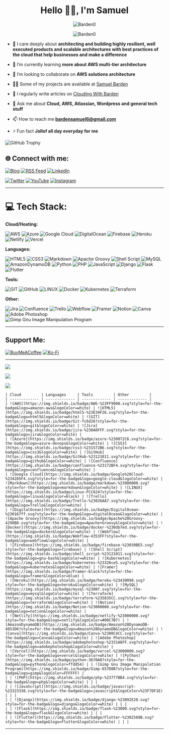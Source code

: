 <h1 align="center">Hello 👋🏿, I'm Samuel</h1>

<p align="center"> <img src="https://readme-typing-svg.herokuapp.com?font=Fira+Code&pause=1000&center=true&width=435&lines=AWS+Solutions+Architect;Atlassian+Developer;Wordpress+Developer" alt="Barden0" /> </p>

<p align="center"> <img src="https://komarev.com/ghpvc/?username=barden0&label=Profile%20views&color=0e75b6&style=flat" alt="Barden0" /> </p>


- 🔭 I care deeply about **architecting and building highly resilient, well executed products and scalable architectures with best practices of the cloud that help businesses and make a difference**

- 🌱 I’m currently learning **more about AWS multi-tier architecture**

- 👯 I’m looking to collaborate on **AWS solutions architecture**

- 👨‍💻 Some of my projects are available at [Samuel Barden](https://samuelbarden.com/works)

- 📝 I regularly write articles on [Clouding With Barden](https://blog.samuelbarden.com)

- 💬 Ask me about **Cloud, AWS, Atlassian, Wordpress and general tech stuff**

- 📫 How to reach me **bardensamuel6@gmail.com**

- ⚡ Fun fact **Jollof all day everyday for me**


<p align="left"> <img src="https://github-profile-trophy.vercel.app/?username=Barden0&theme=radical&no-frame=false&no-bg=false&margin-w=4&row=4&column=4" alt="GitHub Trophy" /> </p>


## 🌐 Connect with me:
[![Blog](https://img.shields.io/badge/My-Blog-%230077B5.svg?logo=globe&logoColor=white)](https://blog.samuelbarden.com/)
[![RSS Feed](https://img.shields.io/badge/RSS-Feed-%230077B5.svg?logo=globe&logoColor=white)](https://blog.samuelbarden.com/feed)
[![LinkedIn](https://img.shields.io/badge/LinkedIn-%230077B5.svg?logo=linkedin&logoColor=white)](https://linkedin.com/in/samuel-barden) <br>

[![Twitter](https://img.shields.io/badge/Twitter-%231DA1F2.svg?logo=Twitter&logoColor=white)](https://twitter.com/sbarden_) 
[![YouTube](https://img.shields.io/badge/YouTube-%23FF0000.svg?logo=YouTube&logoColor=white)](https://youtube.com/@cloudingwithbarden)
[![Instagram](https://img.shields.io/badge/Instagram-%23E4405F.svg?logo=Instagram&logoColor=white)](https://instagram.com/sbarden_)


----------------------------------------

# 💻 Tech Stack:
**Cloud/Hosting:** <br>
<p>
  
![AWS](https://img.shields.io/badge/AWS-%23FF9900.svg?style=for-the-badge&logo=amazon-aws&logoColor=white) 
![Azure](https://img.shields.io/badge/azure-%230072C6.svg?style=for-the-badge&logo=azure-devops&logoColor=white) 
![Google Cloud](https://img.shields.io/badge/Google%20Cloud-%234285F4.svg?style=for-the-badge&logo=google-cloud&logoColor=white) 
![DigitalOcean](https://img.shields.io/badge/DigitalOcean-%230167ff.svg?style=for-the-badge&logo=digitalOcean&logoColor=white)
![Firebase](https://img.shields.io/badge/firebase-%23039BE5.svg?style=for-the-badge&logo=firebase) 
![Heroku](https://img.shields.io/badge/heroku-%23430098.svg?style=for-the-badge&logo=heroku&logoColor=white) 
![Netlify](https://img.shields.io/badge/netlify-%23000000.svg?style=for-the-badge&logo=netlify&logoColor=#00C7B7) 
![Vercel](https://img.shields.io/badge/vercel-%23000000.svg?style=for-the-badge&logo=vercel&logoColor=white)

</p>

**Languages:** <br>
<p>
  
![HTML5](https://img.shields.io/badge/html5-%23E34F26.svg?style=for-the-badge&logo=html5&logoColor=white) 
![CSS3](https://img.shields.io/badge/css3-%231572B6.svg?style=for-the-badge&logo=css3&logoColor=white) 
![Markdown](https://img.shields.io/badge/markdown-%23000000.svg?style=for-the-badge&logo=markdown&logoColor=white) 
![Apache Groovy](https://img.shields.io/badge/Apache%20Groovy-4298B8.svg?style=for-the-badge&logo=Apache+Groovy&logoColor=white) 
![Shell Script](https://img.shields.io/badge/shell_script-%23121011.svg?style=for-the-badge&logo=gnu-bash&logoColor=white) 
![MySQL](https://img.shields.io/badge/mysql-%2300f.svg?style=for-the-badge&logo=mysql&logoColor=white) 
![AmazonDynamoDB](https://img.shields.io/badge/Amazon%20DynamoDB-4053D6?style=for-the-badge&logo=Amazon%20DynamoDB&logoColor=white) 
![Python](https://img.shields.io/badge/python-3670A0?style=for-the-badge&logo=python&logoColor=ffdd54) 
![PHP](https://img.shields.io/badge/php-%23777BB4.svg?style=for-the-badge&logo=php&logoColor=white) 
![JavaScript](https://img.shields.io/badge/javascript-%23323330.svg?style=for-the-badge&logo=javascript&logoColor=%23F7DF1E) 
![Django](https://img.shields.io/badge/django-%23092E20.svg?style=for-the-badge&logo=django&logoColor=white) 
![Flask](https://img.shields.io/badge/flask-%23000.svg?style=for-the-badge&logo=flask&logoColor=white) 
![Flutter](https://img.shields.io/badge/Flutter-%2302569B.svg?style=for-the-badge&logo=Flutter&logoColor=white) 
  
</p>

**Tools:** <br>
<p>
  
![GIT](https://img.shields.io/badge/Git-fc6d26?style=for-the-badge&logo=git&logoColor=white) 
![GitHub](https://img.shields.io/badge/GitHub-%23121011.svg?style=for-the-badge&logo=github&logoColor=white) 
![LINUX](https://img.shields.io/badge/Linux-FCC624?style=for-the-badge&logo=linux&logoColor=black) 
![Docker](https://img.shields.io/badge/docker-%230db7ed.svg?style=for-the-badge&logo=docker&logoColor=white) 
![Kubernetes](https://img.shields.io/badge/kubernetes-%23326ce5.svg?style=for-the-badge&logo=kubernetes&logoColor=white) 
![Terraform](https://img.shields.io/badge/terraform-%235835CC.svg?style=for-the-badge&logo=terraform&logoColor=white) 

</p>

**Other:** <br>
<p>
  
![Jira](https://img.shields.io/badge/jira-%230A0FFF.svg?style=for-the-badge&logo=jira&logoColor=white) 
![Confluence](https://img.shields.io/badge/confluence-%23172BF4.svg?style=for-the-badge&logo=confluence&logoColor=white) 
![Trello](https://img.shields.io/badge/Trello-%23026AA7.svg?style=for-the-badge&logo=Trello&logoColor=white) 
![Webflow](https://img.shields.io/badge/Webflow-4353FF?style=for-the-badge&logo=webflow&logoColor=white) 
![Framer](https://img.shields.io/badge/Framer-black?style=for-the-badge&logo=framer&logoColor=blue) 
![Notion](https://img.shields.io/badge/Notion-%23000000.svg?style=for-the-badge&logo=notion&logoColor=white) 
![Canva](https://img.shields.io/badge/Canva-%2300C4CC.svg?style=for-the-badge&logo=Canva&logoColor=white) 
![Adobe Photoshop](https://img.shields.io/badge/adobephotoshop-%2331A8FF.svg?style=for-the-badge&logo=adobephotoshop&logoColor=white) 	
![Gimp Gnu Image Manipulation Program](https://img.shields.io/badge/Gimp-657D8B?style=for-the-badge&logo=gimp&logoColor=FFFFFF) 

</p>


--------------------------------------------------

## Support Me:
[![BuyMeACoffee](https://img.shields.io/badge/Buy%20Me%20a%20Coffee-ffdd00?style=for-the-badge&logo=buy-me-a-coffee&logoColor=black)](https://buymeacoffee.com/vidon) 
[![Ko-Fi](https://img.shields.io/badge/Ko--fi-F16061?style=for-the-badge&logo=ko-fi&logoColor=white)](https://ko-fi.com/vidon) 

--------------------------------------------------------------------

![](https://github-readme-stats.vercel.app/api?username=barden0&theme=vue-dark&hide_border=true&include_all_commits=true&count_private=true)<br/>

![](https://github-readme-streak-stats.herokuapp.com/?user=barden0&theme=vue-dark&hide_border=true)<br/>

![](https://github-readme-stats.vercel.app/api/top-langs/?username=barden0&theme=vue-dark&hide_border=true&include_all_commits=true&count_private=true&layout=compact)












```
| Cloud         | Languages     | Tools         | Other         |
| ------------- | ------------- | ------------- | ------------- |
| ![AWS](https://img.shields.io/badge/AWS-%23FF9900.svg?style=for-the-badge&logo=amazon-aws&logoColor=white) | ![HTML5](https://img.shields.io/badge/html5-%23E34F26.svg?style=for-the-badge&logo=html5&logoColor=white) | ![GIT](https://img.shields.io/badge/Git-fc6d26?style=for-the-badge&logo=git&logoColor=white) | ![Jira](https://img.shields.io/badge/jira-%230A0FFF.svg?style=for-the-badge&logo=jira&logoColor=white) |
| ![Azure](https://img.shields.io/badge/azure-%230072C6.svg?style=for-the-badge&logo=azure-devops&logoColor=white) | ![CSS3](https://img.shields.io/badge/css3-%231572B6.svg?style=for-the-badge&logo=css3&logoColor=white) | ![GitHub](https://img.shields.io/badge/GitHub-%23121011.svg?style=for-the-badge&logo=github&logoColor=white) | ![Confluence](https://img.shields.io/badge/confluence-%23172BF4.svg?style=for-the-badge&logo=confluence&logoColor=white) |
| ![Google Cloud](https://img.shields.io/badge/Google%20Cloud-%234285F4.svg?style=for-the-badge&logo=google-cloud&logoColor=white) | ![Markdown](https://img.shields.io/badge/markdown-%23000000.svg?style=for-the-badge&logo=markdown&logoColor=white) | ![LINUX](https://img.shields.io/badge/Linux-FCC624?style=for-the-badge&logo=linux&logoColor=black) | ![Trello](https://img.shields.io/badge/Trello-%23026AA7.svg?style=for-the-badge&logo=Trello&logoColor=white) |
| ![DigitalOcean](https://img.shields.io/badge/DigitalOcean-%230167ff.svg?style=for-the-badge&logo=digitalOcean&logoColor=white) | ![Apache Groovy](https://img.shields.io/badge/Apache%20Groovy-4298B8.svg?style=for-the-badge&logo=Apache+Groovy&logoColor=white) | ![Docker](https://img.shields.io/badge/docker-%230db7ed.svg?style=for-the-badge&logo=docker&logoColor=white) | ![Webflow](https://img.shields.io/badge/Webflow-4353FF?style=for-the-badge&logo=webflow&logoColor=white) |
| ![Firebase](https://img.shields.io/badge/firebase-%23039BE5.svg?style=for-the-badge&logo=firebase) | ![Shell Script](https://img.shields.io/badge/shell_script-%23121011.svg?style=for-the-badge&logo=gnu-bash&logoColor=white) | ![Kubernetes](https://img.shields.io/badge/kubernetes-%23326ce5.svg?style=for-the-badge&logo=kubernetes&logoColor=white) | ![Framer](https://img.shields.io/badge/Framer-black?style=for-the-badge&logo=framer&logoColor=blue) |
| ![Heroku](https://img.shields.io/badge/heroku-%23430098.svg?style=for-the-badge&logo=heroku&logoColor=white) | ![MySQL](https://img.shields.io/badge/mysql-%2300f.svg?style=for-the-badge&logo=mysql&logoColor=white) | ![Terraform](https://img.shields.io/badge/terraform-%235835CC.svg?style=for-the-badge&logo=terraform&logoColor=white) | ![Notion](https://img.shields.io/badge/Notion-%23000000.svg?style=for-the-badge&logo=notion&logoColor=white) |
| ![Netlify](https://img.shields.io/badge/netlify-%23000000.svg?style=for-the-badge&logo=netlify&logoColor=#00C7B7) | ![AmazonDynamoDB](https://img.shields.io/badge/Amazon%20DynamoDB-4053D6?style=for-the-badge&logo=Amazon%20DynamoDB&logoColor=white) | ![Canva](https://img.shields.io/badge/Canva-%2300C4CC.svg?style=for-the-badge&logo=Canva&logoColor=white) | ![Adobe Photoshop](https://img.shields.io/badge/adobephotoshop-%2331A8FF.svg?style=for-the-badge&logo=adobephotoshop&logoColor=white) |
| ![Vercel](https://img.shields.io/badge/vercel-%23000000.svg?style=for-the-badge&logo=vercel&logoColor=white) | ![Python](https://img.shields.io/badge/python-3670A0?style=for-the-badge&logo=python&logoColor=ffdd54) | | ![Gimp Gnu Image Manipulation Program](https://img.shields.io/badge/Gimp-657D8B?style=for-the-badge&logo=gimp&logoColor=FFFFFF) |
| | ![PHP](https://img.shields.io/badge/php-%23777BB4.svg?style=for-the-badge&logo=php&logoColor=white) | | |
| | ![JavaScript](https://img.shields.io/badge/javascript-%23323330.svg?style=for-the-badge&logo=javascript&logoColor=%23F7DF1E) | | |
| | ![Django](https://img.shields.io/badge/django-%23092E20.svg?style=for-the-badge&logo=django&logoColor=white) | | |
| | ![Flask](https://img.shields.io/badge/flask-%23000.svg?style=for-the-badge&logo=flask&logoColor=white) | | |
| | ![Flutter](https://img.shields.io/badge/Flutter-%2302569B.svg?style=for-the-badge&logo=Flutter&logoColor=white) | | |
```
-------------------------------------------------
